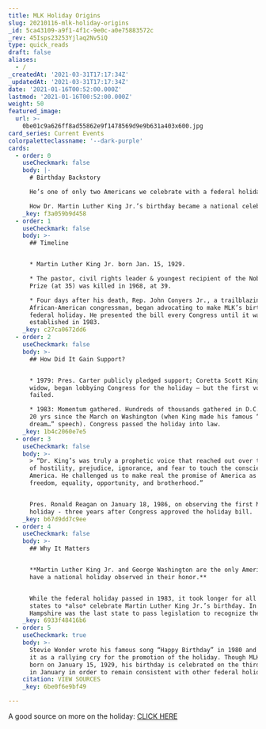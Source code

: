```yaml
---
title: MLK Holiday Origins
slug: 20210116-mlk-holiday-origins
_id: 5ca43109-a9f1-4f1c-9e0c-a0e75883572c
_rev: 45Isps23253Yjlaq2Nv5iQ
type: quick_reads
draft: false
aliases:
  - /
_createdAt: '2021-03-31T17:17:34Z'
_updatedAt: '2021-03-31T17:17:34Z'
date: '2021-01-16T00:52:00.000Z'
lastmod: '2021-01-16T00:52:00.000Z'
weight: 50
featured_image:
  url: >-
    0be01c9a626ff8ad55862e9f1478569d9e9b631a403x600.jpg
card_series: Current Events
colorpaletteclassname: '--dark-purple'
cards:
  - order: 0
    useCheckmark: false
    body: |-
      # Birthday Backstory

      He’s one of only two Americans we celebrate with a federal holiday.

      How Dr. Martin Luther King Jr.’s birthday became a national celebration.
    _key: f3a059b9d458
  - order: 1
    useCheckmark: false
    body: >-
      ## Timeline


      * Martin Luther King Jr. born Jan. 15, 1929.

      * The pastor, civil rights leader & youngest recipient of the Nobel Peace
      Prize (at 35) was killed in 1968, at 39.

      * Four days after his death, Rep. John Conyers Jr., a trailblazing
      African-American congressman, began advocating to make MLK’s birthday a
      federal holiday. He presented the bill every Congress until it was
      established in 1983.
    _key: c27ca0672dd6
  - order: 2
    useCheckmark: false
    body: >-
      ## How Did It Gain Support?


      * 1979: Pres. Carter publicly pledged support; Coretta Scott King, MLK’s
      widow, began lobbying Congress for the holiday – but the first vote
      failed.

      * 1983: Momentum gathered. Hundreds of thousands gathered in D.C. to mark
      20 yrs since the March on Washington (when King made his famous “I have a
      dream…” speech). Congress passed the holiday into law.
    _key: 1b4c2060e7e5
  - order: 3
    useCheckmark: false
    body: >-
      > “Dr. King’s was truly a prophetic voice that reached out over the chasms
      of hostility, prejudice, ignorance, and fear to touch the conscience of
      America. He challenged us to make real the promise of America as a land of
      freedom, equality, opportunity, and brotherhood.”


      Pres. Ronald Reagan on January 18, 1986, on observing the first MLK
      holiday - three years after Congress approved the holiday bill.
    _key: b67d9dd7c9ee
  - order: 4
    useCheckmark: false
    body: >-
      ## Why It Matters


      **Martin Luther King Jr. and George Washington are the only Americans to
      have a national holiday observed in their honor.**


      While the federal holiday passed in 1983, it took longer for all the
      states to *also* celebrate Martin Luther King Jr.’s birthday. In 1999, New
      Hampshire was the last state to pass legislation to recognize the day.
    _key: 6933f48416b6
  - order: 5
    useCheckmark: true
    body: >-
      Stevie Wonder wrote his famous song “Happy Birthday” in 1980 and released
      it as a rallying cry for the promotion of the holiday. Though MLK Jr. was
      born on January 15, 1929, his birthday is celebrated on the third Monday
      in January in order to remain consistent with other federal holidays.
    citation: VIEW SOURCES
    _key: 6be0f6e9bf49

---
```

A good source on more on the holiday: [CLICK HERE](https://kinginstitute.stanford.edu/encyclopedia/king-national-holiday)